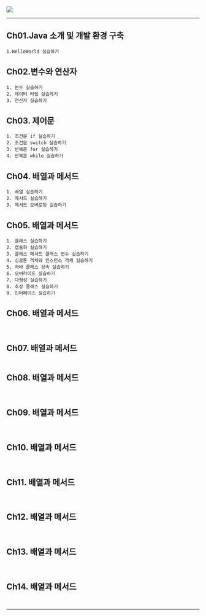 
<img src="https://capsule-render.vercel.app/api?type=waving&color=auto&height=130&section=header&text=Java프로그래밍&fontSize=50&fontAlign=21&fontAlignY=33"  />

---------------------------------------
## Ch01.Java 소개 및 개발 환경 구축
```
1.HelloWorld 실습하기
```

   
## Ch02.변수와 연산자
```
1. 변수 실습하기
2. 데이터 타입 실습하기
3. 연산자 실습하기
```


## Ch03. 제어문
```
1. 조건문 if 실습하기
2. 조건문 switch 실습하기
3. 반복문 for 실습하기
4. 반복문 while 실습하기
```


## Ch04. 배열과 메서드
```
1. 배열 실습하기
2. 메서드 실습하기
3. 메서드 오버로딩 실습하기

```

## Ch05. 배열과 메서드
```
1. 클래스 실습하기
2. 캡슐화 실습하기
3. 클래스 메서드 클래스 변수 실습하기
4. 싱글톤 객체와 인스턴스 객체 실습하기
5. 자바 클래스 상속 실습하기
6. 오버라이드 실습하기
7. 다형성 실습하기
8. 추상 클래스 실습하기
9. 인터페이스 실습하기

```

## Ch06. 배열과 메서드
```


```

## Ch07. 배열과 메서드
```

```

## Ch08. 배열과 메서드
```


```

## Ch09. 배열과 메서드
```


```

## Ch10. 배열과 메서드
```


```

## Ch11. 배열과 메서드
```


```

## Ch12. 배열과 메서드
```


```

## Ch13. 배열과 메서드
```


```

## Ch14. 배열과 메서드
```


```
---------------------------------------
